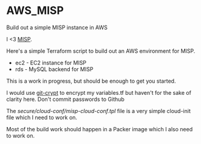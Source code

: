 # AWS_MISP
Build out a simple MISP instance in AWS

I <3 [MISP](https://github.com/MISP/MISP).

Here's a simple Terraform script to build out an AWS environment for MISP.

 * ec2 - EC2 instance for MISP
 * rds - MySQL backend for MISP


This is a work in progress, but should be enough to get you started.

I would use [git-crypt](https://github.com/AGWA/git-crypt) to encrypt my variables.tf but haven't for the sake of clarity here. Don't commit passwords to Github


The *secure/cloud-conf/misp-cloud-conf.tpl* file is a very simple cloud-init file which I need to work on.

Most of the build work should happen in a Packer image which I also need to work on.
